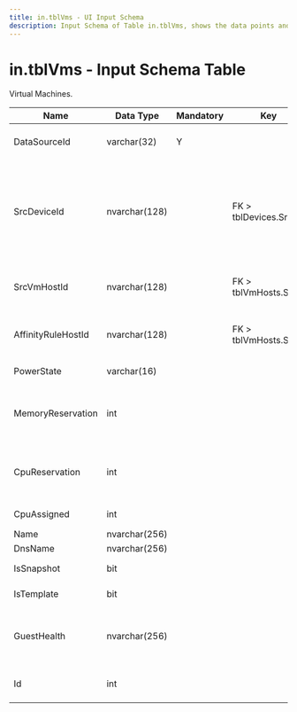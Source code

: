 ```yaml
---
title: in.tblVms - UI Input Schema
description: Input Schema of Table in.tblVms, shows the data points and types included on this table.
---
```

# in.tblVms - Input Schema Table

Virtual Machines.​​​

| Name               | Data Type     | Mandatory | Key                   | Comment                                                                                                     |
|--------------------|---------------|-----------|-----------------------|-------------------------------------------------------------------------------------------------------------|
| DataSourceId       | varchar(32)   | Y         |                       | Unique ID of the source of this record.                                                                     |
| SrcDevi​​ceId        | nvarchar(128) |           | FK > tblDevices.SrcId | This virtual device in tblDevices. The Virtual field must be set on the corresponding device in tblDevices. |
| SrcVmHostId        | nvarchar(128) |           | FK > tblVmHosts.SrcId | Host this VM runs on at the time of data collection                                                         |
| AffinityRuleHostId | nvarchar(128) |           | FK > tblVmHosts.SrcId | Host this VM is pinned to by affinity rule, if any                                                          |
| PowerState         | varchar(16)   |           |                       | On, Off, or Suspended.                                                                                      |
| MemoryReservation  | int           |           |                       | Number of memory MB that are guaranteed available.                                                          |
| CpuReservation     | int           |           |                       | Number of CPU MHz that are guaranteed available.                                                            |
| CpuAssigned        | int           |           |                       | Number of virtual CPU's.                                                                                    |
| Name               | nvarchar(256) |           |                       |                                                                                                             |
| DnsName            | nvarchar(256) |           |                       |                                                                                                             |
| IsSnapshot         | bit           |           |                       | True if this is a VM snapshot.                                                                              |
| IsTemplate         | bit           |           |                       | True if this is a VM template.                                                                              |
| GuestHealth        | nvarchar(256) |           |                       | Possible values: OK, Warning, Critical, or Unknown.                                                         |
| Id                 | int           |           |                       | Generated during import. Leave empty.                                                                       |